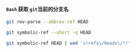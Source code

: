 #### `Bash` 获取 `git`当前的分支名

```sh
git rev-parse --abbrev-ref HEAD
```

```sh
git symbolic-ref --short -q HEAD

git symbolic-ref HEAD | sed 's!refs\/heads\/!!'
```





